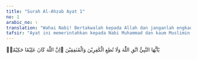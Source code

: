 ```yaml
---
title: "Surah Al-Ahzab Ayat 1"
no: 1
arabic_no: ١
translation: "Wahai Nabi! Bertakwalah kepada Allah dan janganlah engkau menuruti (keinginan) orang-orang kafir dan orang-orang munafik. Sesungguhnya Allah Maha Mengetahui, Mahabijaksana,"
tafsir: "Ayat ini memerintahkan kepada Nabi Muhammad dan kaum Muslimin agar bertakwa kepada Allah dengan melaksanakan semua perintah-Nya dan menghentikan semua larangan-Nya. Allah juga melarang Nabi saw dan kaum Muslimin menuruti keinginan-keinginan orang-orang kafir yang pernah menganjurkan kepada beliau agar mengusir orang-orang mukmin yang lemah dan miskin dari majelisnya. Ayat ini juga melarang Nabi dan orang-orang mukmin mengikuti orang-orang munafik yang lahirnya mengaku sebagai seorang mukmin, tetapi hatinya tetap kafir, bahkan selalu berusaha dan bekerja sama dengan orang-orang kafir yang lain untuk menghancurkan Islam dan kaum Muslimin.\n\nBerdasarkan ayat ini dan sebab turunnya, yang dimaksud dengan \"menuruti keinginan orang-orang kafir dan munafik\" ialah \"menuruti keinginan mereka agar kaum Muslimin mengakui kepercayaan dan tuhan-tuhan mereka, mempercayai bahwa tuhan-tuhan mereka dapat memberi syafaat dan manfaat kepada orang-orang yang menyembahnya, dan mengakui syariat-syariat mereka sebagaimana mengakui syariat yang diturunkan Allah.\" Hendaklah kaum Muslimin waspada terhadap segala usaha orang-orang kafir dan munafik yang sengaja mengaburkan dan merusak agama dan kepercayaan mereka, sehingga pemahaman mereka terhadap agama itu menjadi menyimpang dari paham yang sebenarnya.\n\nAkhir ayat ini memperingatkan bahwa Allah Maha Mengetahui segala yang dikatakan, dianjurkan, disampaikan, dan disembunyi-kan dalam hati orang kafir itu, serta segala yang mereka maksudkan dan inginkan. Oleh karena itu, Dia akan menetapkan hukuman yang adil bagi mereka dan Dia Mahabijaksana dalam mengatur segala urusan Nabi dan para sahabat-sahabatnya."
---
```

يٰٓاَيُّهَا النَّبِيُّ اتَّقِ اللّٰهَ وَلَا تُطِعِ الْكٰفِرِيْنَ وَالْمُنٰفِقِيْنَ ۗاِنَّ اللّٰهَ كَانَ عَلِيْمًا حَكِيْمًاۙ 